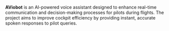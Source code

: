 **AViobot** is an AI-powered voice assistant designed to enhance real-time communication and decision-making processes for pilots during flights. The project aims to improve cockpit efficiency by providing instant, accurate spoken responses to pilot queries.

